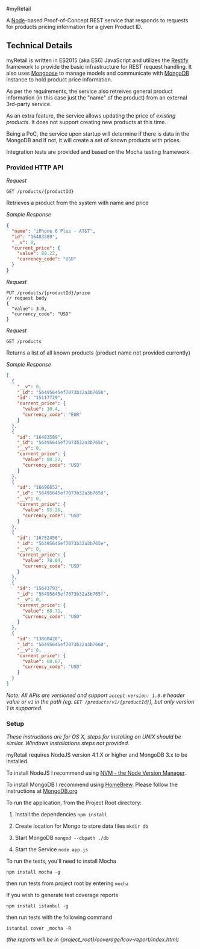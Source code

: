 #myRetail

A [Node](https://nodejs.org/en/)-based Proof-of-Concept REST service that responds to requests for products pricing information for a given Product ID.


## Technical Details
myRetail is written in ES2015 (aka ES6) JavaScript and utilizes the [Restify](http://restify.com) framework to provide the basic infrastructure for REST request handling. It also uses [Mongoose](http://mongoosejs.com) to manage models and communicate with [MongoDB](https://www.mongodb.org/) instance to hold product price information.

As per the requirements, the service also retreives general product information (in this case just the "name" of the product) from an external 3rd-party service.

As an extra feature, the service allows updating the price of _existing products_.  It does not support creating new products at this time.

Being a PoC, the service upon startup will determine if there is data in the MongoDB and if not, it will create a set of known products with prices.

Integration tests are provided and based on the Mocha testing framework.

### Provided HTTP API

*Request*
```
GET /products/{productId}
```

Retrieves a product from the system with name and price

*Sample Response*
```json
{
  "name": "iPhone 6 Plus - AT&T",
  "id": "16483589",
  "__v": 0,
  "current_price": {
    "value": 88.22,
    "currency_code": "USD"
  }
}
```

*Request*
```
PUT /products/{productId}/price
// request body
{
  "value": 3.0,
  "currency_code": "USD"
}

```
*Request*
```
GET /products
```

Returns a list of all known products (product name not provided currently)

*Sample Response*
```json
[
  {
    "__v": 0,
    "_id": "56495645ef7073b32a3b765b",
    "id": "15117729",
    "current_price": {
      "value": 10.4,
      "currency_code": "EUR"
    }
  },
  {
    "id": "16483589",
    "_id": "56495645ef7073b32a3b765c",
    "__v": 0,
    "current_price": {
      "value": 88.22,
      "currency_code": "USD"
    }
  },
  {
    "id": "16696652",
    "_id": "56495645ef7073b32a3b765d",
    "__v": 0,
    "current_price": {
      "value": 93.26,
      "currency_code": "USD"
    }
  },
  {
    "id": "16752456",
    "_id": "56495645ef7073b32a3b765e",
    "__v": 0,
    "current_price": {
      "value": 78.04,
      "currency_code": "USD"
    }
  },
  {
    "id": "15643793",
    "_id": "56495645ef7073b32a3b765f",
    "__v": 0,
    "current_price": {
      "value": 68.71,
      "currency_code": "USD"
    }
  },
  {
    "id": "13860428",
    "_id": "56495645ef7073b32a3b7660",
    "__v": 0,
    "current_price": {
      "value": 68.67,
      "currency_code": "USD"
    }
  }
]
```

_Note:  All APIs are versioned and support ```accept-version: 1.0.0``` header value or ```v1``` in the path (eg: ```GET /products/v1/{productId}```),  but only version 1 is supported._


### Setup

_These instructions are for OS X, steps for installing on UNIX should be similar.  Windows installations steps not provided._

myRetail requires NodeJS version 4.1.X or higher and MongoDB 3.x to be installed.

To install NodeJS I recommend using [NVM - the Node Version Manager](https://github.com/creationix/nvm).

To install MongoDB I recommend using [HomeBrew](http://brew.sh). Please follow the instructions at [MongoDB.org](https://docs.mongodb.org/manual/tutorial/install-mongodb-on-os-x/)

To run the application, from the Project Root directory:

1. Install the dependencies
```npm install```

2. Create location for Mongo to store data files
```mkdir db```

3. Start MongoDB
```mongod --dbpath ./db```

4. Start the Service
```node app.js```

To run the tests, you'll need to install Mocha

```npm install mocha -g```

then run tests from project root by entering
```mocha```

If you wish to generate test coverage reports

```npm install istanbul -g```

then run tests with the following command

```istanbul cover _mocha -R```

_(the reports will be in {project_root}/coverage/lcov-report/index.html)_